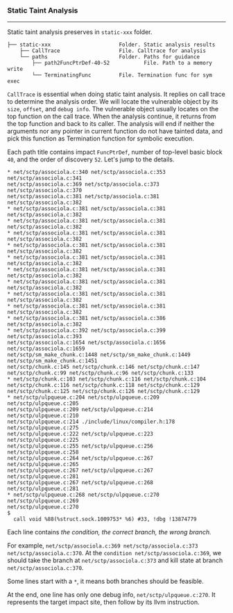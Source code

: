### Static Taint Analysis

------

Static taint analysis preserves in `static-xxx` folder. 

```
├── static-xxx						Folder. Static analysis results
    ├── CallTrace					File. Calltrace for analysis
    └── paths						Folder. Paths for guidance
    	├── path2FuncPtrDef-40-52			File. Path to a memory write
   		└── TerminatingFunc			File. Termination func for sym exec
```

`CallTrace` is essential when doing static taint analysis. It replies on call trace to determine the analysis order. We will locate the vulnerable object by its `size`, `offset`, and `debug info`. The vulnerable object usually locates on the top function on the call trace. When the analysis continue, it returns from the top function and back to its caller. The analysis will end if neither the arguments nor any pointer in current function do not have tainted data, and pick this function as Termination function for symbolic execution.

Each path title contains impact `FuncPtrDef`, number of top-level basic block `40`, and the order of discovery `52`. Let's jump to the details.

```
* net/sctp/associola.c:340 net/sctp/associola.c:353 net/sctp/associola.c:341
net/sctp/associola.c:369 net/sctp/associola.c:373 net/sctp/associola.c:370
net/sctp/associola.c:381 net/sctp/associola.c:381 net/sctp/associola.c:382
* net/sctp/associola.c:381 net/sctp/associola.c:381 net/sctp/associola.c:382
* net/sctp/associola.c:381 net/sctp/associola.c:381 net/sctp/associola.c:382
* net/sctp/associola.c:381 net/sctp/associola.c:381 net/sctp/associola.c:382
* net/sctp/associola.c:381 net/sctp/associola.c:381 net/sctp/associola.c:382
* net/sctp/associola.c:381 net/sctp/associola.c:381 net/sctp/associola.c:382
* net/sctp/associola.c:381 net/sctp/associola.c:381 net/sctp/associola.c:382
* net/sctp/associola.c:381 net/sctp/associola.c:381 net/sctp/associola.c:382
* net/sctp/associola.c:381 net/sctp/associola.c:381 net/sctp/associola.c:382
* net/sctp/associola.c:381 net/sctp/associola.c:381 net/sctp/associola.c:382
* net/sctp/associola.c:381 net/sctp/associola.c:386 net/sctp/associola.c:382
* net/sctp/associola.c:392 net/sctp/associola.c:399 net/sctp/associola.c:393
net/sctp/associola.c:1654 net/sctp/associola.c:1656 net/sctp/associola.c:1659
net/sctp/sm_make_chunk.c:1448 net/sctp/sm_make_chunk.c:1449 net/sctp/sm_make_chunk.c:1451
net/sctp/chunk.c:145 net/sctp/chunk.c:146 net/sctp/chunk.c:147
net/sctp/chunk.c:99 net/sctp/chunk.c:96 net/sctp/chunk.c:133
* net/sctp/chunk.c:103 net/sctp/chunk.c:116 net/sctp/chunk.c:104
net/sctp/chunk.c:116 net/sctp/chunk.c:118 net/sctp/chunk.c:129
net/sctp/chunk.c:125 net/sctp/chunk.c:126 net/sctp/chunk.c:129
* net/sctp/ulpqueue.c:204 net/sctp/ulpqueue.c:209 net/sctp/ulpqueue.c:205
net/sctp/ulpqueue.c:209 net/sctp/ulpqueue.c:214 net/sctp/ulpqueue.c:210
net/sctp/ulpqueue.c:214 ./include/linux/compiler.h:178 net/sctp/ulpqueue.c:275
net/sctp/ulpqueue.c:222 net/sctp/ulpqueue.c:223 net/sctp/ulpqueue.c:225
net/sctp/ulpqueue.c:255 net/sctp/ulpqueue.c:256 net/sctp/ulpqueue.c:258
net/sctp/ulpqueue.c:264 net/sctp/ulpqueue.c:267 net/sctp/ulpqueue.c:265
net/sctp/ulpqueue.c:267 net/sctp/ulpqueue.c:267 net/sctp/ulpqueue.c:281
net/sctp/ulpqueue.c:267 net/sctp/ulpqueue.c:268 net/sctp/ulpqueue.c:281
* net/sctp/ulpqueue.c:268 net/sctp/ulpqueue.c:270 net/sctp/ulpqueue.c:269
net/sctp/ulpqueue.c:270
$
  call void %88(%struct.sock.1009753* %6) #33, !dbg !13874779
```

Each line contains *the condition, the correct branch, the wrong branch.*

For example, `net/sctp/associola.c:369 net/sctp/associola.c:373 net/sctp/associola.c:370`. At the `condition net/sctp/associola.c:369`, we should take the branch at `net/sctp/associola.c:373` and kill state at branch `net/sctp/associola.c:370`.

Some lines start with a `*`, it means both branches should be feasible.

At the end, one line has only one debug info, `net/sctp/ulpqueue.c:270`. It represents the target impact site, then follow by its llvm instruction.
